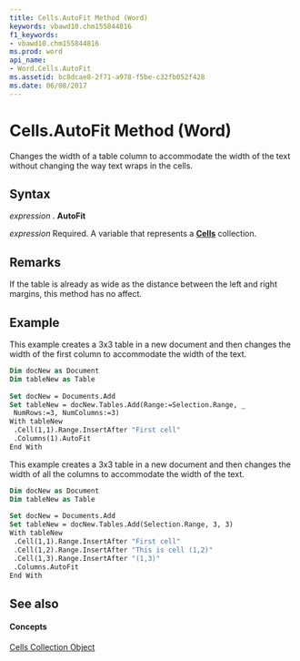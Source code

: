 ```yaml
---
title: Cells.AutoFit Method (Word)
keywords: vbawd10.chm155844816
f1_keywords:
- vbawd10.chm155844816
ms.prod: word
api_name:
- Word.Cells.AutoFit
ms.assetid: bc8dcae8-2f71-a978-f5be-c32fb052f428
ms.date: 06/08/2017
---
```



# Cells.AutoFit Method (Word)

Changes the width of a table column to accommodate the width of the text without changing the way text wraps in the cells.


## Syntax

 _expression_ . **AutoFit**

 _expression_ Required. A variable that represents a **[Cells](Word.cells.md)** collection.


## Remarks

If the table is already as wide as the distance between the left and right margins, this method has no affect.


## Example

This example creates a 3x3 table in a new document and then changes the width of the first column to accommodate the width of the text.


```vb
Dim docNew as Document 
Dim tableNew as Table 
 
Set docNew = Documents.Add 
Set tableNew = docNew.Tables.Add(Range:=Selection.Range, _ 
 NumRows:=3, NumColumns:=3) 
With tableNew 
 .Cell(1,1).Range.InsertAfter "First cell" 
 .Columns(1).AutoFit 
End With
```

This example creates a 3x3 table in a new document and then changes the width of all the columns to accommodate the width of the text.




```vb
Dim docNew as Document 
Dim tableNew as Table 
 
Set docNew = Documents.Add 
Set tableNew = docNew.Tables.Add(Selection.Range, 3, 3) 
With tableNew 
 .Cell(1,1).Range.InsertAfter "First cell" 
 .Cell(1,2).Range.InsertAfter "This is cell (1,2)" 
 .Cell(1,3).Range.InsertAfter "(1,3)" 
 .Columns.AutoFit 
End With
```


## See also


#### Concepts


[Cells Collection Object](Word.cells.md)

